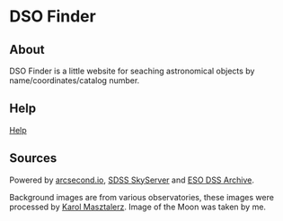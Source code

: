 # DSO Finder
## About
DSO Finder is a little website for seaching astronomical objects by name/coordinates/catalog number.

## Help
<a href="https://pawelpleskaczynski.github.io/DSO_Finder/help.html">Help</a>

## Sources
Powered by <a href="https://api.arcsecond.io/?/">arcsecond.io</a>, <a href="http://skyserver.sdss.org/dr12/en/help/docs/api.aspx#imgcutout">SDSS SkyServer</a> and <a href="http://archive.eso.org/dss/dss">ESO DSS Archive</a>.

Background images are from various observatories, these images were processed by <a href="https://www.facebook.com/KarolAstro">Karol Masztalerz</a>. Image of the Moon was taken by me.

